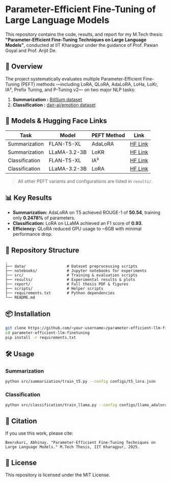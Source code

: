 # Parameter-Efficient Fine-Tuning of Large Language Models

This repository contains the code, results, and report for my M.Tech thesis:
**"Parameter-Efficient Fine-Tuning Techniques on Large Language Models"**,
conducted at IIT Kharagpur under the guidance of Prof. Pawan Goyal and Prof. Arijit De.

## 📄 Overview
The project systematically evaluates multiple Parameter-Efficient Fine-Tuning (PEFT) methods
—including LoRA, QLoRA, AdaLoRA, LoHa, LoKr, IA³, Prefix Tuning, and P-Tuning v2—
on two major NLP tasks:
1. **Summarization :**  [BillSum dataset](https://huggingface.co/datasets/Abhinay123/billsum-summarization-filtered3)
2. **Classification :** [dair-ai/emotion dataset](https://huggingface.co/datasets/dair-ai/emotion)

## 🚀 Models & Hugging Face Links
| Task            | Model               | PEFT Method | Link |
|-----------------|--------------------|-------------|------|
| Summarization   | FLAN-T5-XL          | AdaLoRA     | [HF Link](https://huggingface.co/...) |
| Summarization   | LLaMA-3.2-3B        | LoKR        | [HF Link](https://huggingface.co/...) |
| Classification  | FLAN-T5-XL          | IA³         | [HF Link](https://huggingface.co/...) |
| Classification  | LLaMA-3.2-3B        | LoRA        | [HF Link](https://huggingface.co/...) |

> All other PEFT variants and configurations are listed in `results/`.

## 📊 Key Results
- **Summarization:** AdaLoRA on T5 achieved ROUGE-1 of **50.54**, training only **0.2478%** of parameters.
- **Classification:** LoRA on LLaMA achieved an F1 score of **0.93**.
- **Efficiency:** QLoRA reduced GPU usage to ~6GB with minimal performance drop.

## 📂 Repository Structure
```
.
├── data/                  # Dataset preprocessing scripts
├── notebooks/             # Jupyter notebooks for experiments
├── src/                   # Training & evaluation scripts
├── results/               # Experimental results & plots
├── report/                # Full thesis PDF & figures
├── scripts/               # Helper scripts
├── requirements.txt       # Python dependencies
└── README.md
```

## 📦 Installation
```bash
git clone https://github.com/<your-username>/parameter-efficient-llm-finetuning.git
cd parameter-efficient-llm-finetuning
pip install -r requirements.txt
```

## 🛠 Usage
### Summarization
```bash
python src/summarization/train_t5.py --config configs/t5_lora.json
```

### Classification
```bash
python src/classification/train_llama.py --config configs/llama_adalora.json
```

## 📑 Citation
If you use this work, please cite:
```
Beerukuri, Abhinay. "Parameter-Efficient Fine-Tuning Techniques on Large Language Models." M.Tech Thesis, IIT Kharagpur, 2025.
```

## 📜 License
This repository is licensed under the MIT License.

